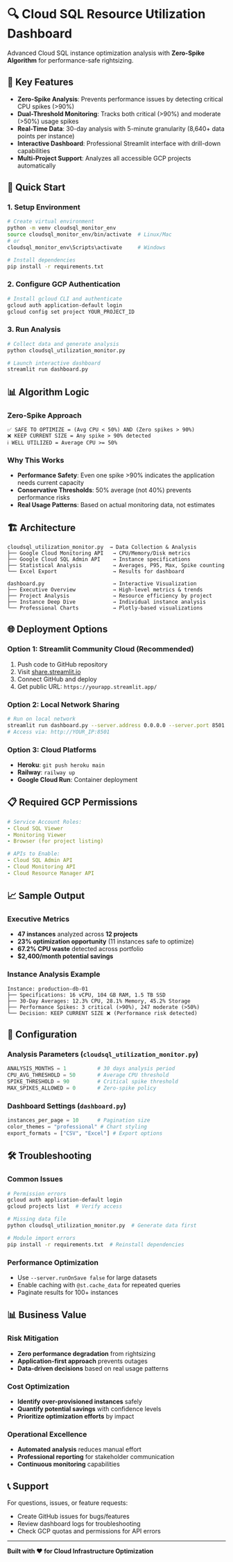 # 🔍 Cloud SQL Resource Utilization Dashboard

Advanced Cloud SQL instance optimization analysis with **Zero-Spike Algorithm** for performance-safe rightsizing.

## 🎯 **Key Features**

- **Zero-Spike Analysis**: Prevents performance issues by detecting critical CPU spikes (>90%)
- **Dual-Threshold Monitoring**: Tracks both critical (>90%) and moderate (>50%) usage spikes
- **Real-Time Data**: 30-day analysis with 5-minute granularity (8,640+ data points per instance)
- **Interactive Dashboard**: Professional Streamlit interface with drill-down capabilities
- **Multi-Project Support**: Analyzes all accessible GCP projects automatically

## 🚀 **Quick Start**

### 1. **Setup Environment**
```bash
# Create virtual environment
python -m venv cloudsql_monitor_env
source cloudsql_monitor_env/bin/activate  # Linux/Mac
# or
cloudsql_monitor_env\Scripts\activate     # Windows

# Install dependencies
pip install -r requirements.txt
```

### 2. **Configure GCP Authentication**
```bash
# Install gcloud CLI and authenticate
gcloud auth application-default login
gcloud config set project YOUR_PROJECT_ID
```

### 3. **Run Analysis**
```bash
# Collect data and generate analysis
python cloudsql_utilization_monitor.py

# Launch interactive dashboard
streamlit run dashboard.py
```

## 📊 **Algorithm Logic**

### **Zero-Spike Approach**
```
✅ SAFE TO OPTIMIZE = (Avg CPU < 50%) AND (Zero spikes > 90%)
❌ KEEP CURRENT SIZE = Any spike > 90% detected  
ℹ️ WELL UTILIZED = Average CPU >= 50%
```

### **Why This Works**
- **Performance Safety**: Even one spike >90% indicates the application needs current capacity
- **Conservative Thresholds**: 50% average (not 40%) prevents performance risks
- **Real Usage Patterns**: Based on actual monitoring data, not estimates

## 🏗️ **Architecture**

```
cloudsql_utilization_monitor.py  → Data Collection & Analysis
├── Google Cloud Monitoring API   → CPU/Memory/Disk metrics
├── Google Cloud SQL Admin API    → Instance specifications  
├── Statistical Analysis          → Averages, P95, Max, Spike counting
└── Excel Export                  → Results for dashboard

dashboard.py                      → Interactive Visualization
├── Executive Overview            → High-level metrics & trends
├── Project Analysis              → Resource efficiency by project
├── Instance Deep Dive            → Individual instance analysis
└── Professional Charts           → Plotly-based visualizations
```

## 🌐 **Deployment Options**

### **Option 1: Streamlit Community Cloud (Recommended)**
1. Push code to GitHub repository
2. Visit [share.streamlit.io](https://share.streamlit.io/)
3. Connect GitHub and deploy
4. Get public URL: `https://yourapp.streamlit.app/`

### **Option 2: Local Network Sharing**
```bash
# Run on local network
streamlit run dashboard.py --server.address 0.0.0.0 --server.port 8501
# Access via: http://YOUR_IP:8501
```

### **Option 3: Cloud Platforms**
- **Heroku**: `git push heroku main`
- **Railway**: `railway up`
- **Google Cloud Run**: Container deployment

## 📋 **Required GCP Permissions**

```yaml
# Service Account Roles:
- Cloud SQL Viewer
- Monitoring Viewer  
- Browser (for project listing)

# APIs to Enable:
- Cloud SQL Admin API
- Cloud Monitoring API
- Cloud Resource Manager API
```

## 📈 **Sample Output**

### **Executive Metrics**
- **47 instances** analyzed across **12 projects**
- **23% optimization opportunity** (11 instances safe to optimize)
- **67.2% CPU waste** detected across portfolio
- **$2,400/month potential savings**

### **Instance Analysis Example**
```
Instance: production-db-01
├── Specifications: 16 vCPU, 104 GB RAM, 1.5 TB SSD
├── 30-Day Averages: 12.3% CPU, 28.1% Memory, 45.2% Storage  
├── Performance Spikes: 3 critical (>90%), 247 moderate (>50%)
└── Decision: KEEP CURRENT SIZE ❌ (Performance risk detected)
```

## 🔧 **Configuration**

### **Analysis Parameters** (`cloudsql_utilization_monitor.py`)
```python
ANALYSIS_MONTHS = 1          # 30 days analysis period
CPU_AVG_THRESHOLD = 50       # Average CPU threshold  
SPIKE_THRESHOLD = 90         # Critical spike threshold
MAX_SPIKES_ALLOWED = 0       # Zero-spike policy
```

### **Dashboard Settings** (`dashboard.py`)
```python
instances_per_page = 10      # Pagination size
color_themes = "professional" # Chart styling
export_formats = ["CSV", "Excel"] # Export options
```

## 🛠️ **Troubleshooting**

### **Common Issues**
```bash
# Permission errors
gcloud auth application-default login
gcloud projects list  # Verify access

# Missing data file
python cloudsql_utilization_monitor.py  # Generate data first

# Module import errors  
pip install -r requirements.txt  # Reinstall dependencies
```

### **Performance Optimization**
- Use `--server.runOnSave false` for large datasets
- Enable caching with `@st.cache_data` for repeated queries
- Paginate results for 100+ instances

## 📊 **Business Value**

### **Risk Mitigation**
- **Zero performance degradation** from rightsizing
- **Application-first approach** prevents outages
- **Data-driven decisions** based on real usage patterns

### **Cost Optimization**  
- **Identify over-provisioned instances** safely
- **Quantify potential savings** with confidence levels
- **Prioritize optimization efforts** by impact

### **Operational Excellence**
- **Automated analysis** reduces manual effort
- **Professional reporting** for stakeholder communication  
- **Continuous monitoring** capabilities

## 📞 **Support**

For questions, issues, or feature requests:
- Create GitHub issues for bugs/features
- Review dashboard logs for troubleshooting
- Check GCP quotas and permissions for API errors

---

**Built with ❤️ for Cloud Infrastructure Optimization** 